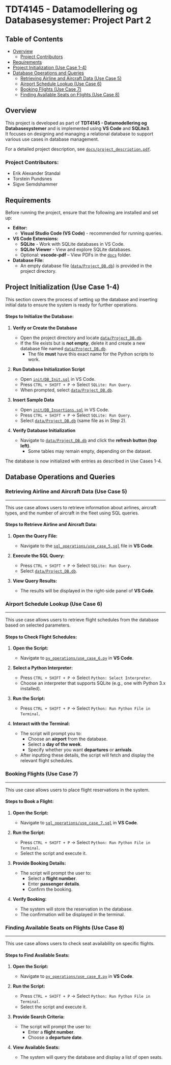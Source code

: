 <!-- NOTE: In VS Code, right-click README.md and select “Open Preview” to view the formatted document. -->

# TDT4145 - Datamodellering og Databasesystemer: Project Part 2

## Table of Contents
- [Overview](#overview)
  - [Project Contributors](#project-contributors)
- [Requirements](#requirements)
- [Project Initialization (Use Case 1-4)](#project-initialization-use-case-1-4)
- [Database Operations and Queries](#database-operations-and-queries)
  - [Retrieving Airline and Aircraft Data (Use Case 5)](#retrieving-airline-and-aircraft-data-use-case-5)
  - [Airport Schedule Lookup (Use Case 6)](#airport-schedule-lookup-use-case-6)
  - [Booking Flights (Use Case 7)](#booking-flights-use-case-7)
  - [Finding Available Seats on Flights (Use Case 8)](#finding-available-seats-on-flights-use-case-8)

## Overview
This project is developed as part of **TDT4145 - Datamodellering og Databasesystemer** and is implemented using **VS Code** and **SQLite3**.  
It focuses on designing and managing a relational database to support various use cases in database management.

For a detailed project description, see [`docs/project_description.pdf`](docs/project_description.pdf).

### **Project Contributors:**
- Erik Alexander Standal
- Torstein Pundsnes
- Sigve Semdshammer

## Requirements
Before running the project, ensure that the following are installed and set up:

- **Editor:**  
  - **Visual Studio Code (VS Code)** - recommended for running queries.
- **VS Code Extensions:**
  - **SQLite** - Work with SQLite databases in VS Code.
  - **SQLite Viewer** - View and explore SQLite databases.
  - Optional: **vscode-pdf** – View PDFs in the [`docs`](docs) folder.
- **Database File:**  
  - An empty database file ([`data/Project_DB.db`](data/Project_DB.db)) is provided in the project directory.

## Project Initialization (Use Case 1-4)

This section covers the process of setting up the database and inserting initial data to ensure the system is ready for further operations.

#### **Steps to Initialize the Database:**

1. **Verify or Create the Database**
    - Open the project directory and locate [`data/Project_DB.db`](data/Project_DB.db).  
    - If the file exists but is **not empty**, delete it and create a new database file named [`data/Project_DB.db`](data/Project_DB.db).  
        - The file **must** have this exact name for the Python scripts to work.

2. **Run Database Initialization Script**
    - Open [`init/DB_Init.sql`](init/DB_Init.sql) in VS Code.  
    - Press `CTRL + SHIFT + P` → Select `SQLite: Run Query`.
    - When prompted, select [`data/Project_DB.db`](data/Project_DB.db).  

3. **Insert Sample Data**
    - Open [`init/DB_Insertions.sql`](init/DB_Insertions.sql) in VS Code.  
    - Press `CTRL + SHIFT + P` → Select `SQLite: Run Query`.
    - Select [`data/Project_DB.db`](data/Project_DB.db) (same file as in Step 2).

4. **Verify Database Initialization**
    - Navigate to [`data/Project_DB.db`](data/Project_DB.db) and click the **refresh button (top left)**.  
        - Some tables may remain empty, depending on the dataset.

The database is now initialized with entries as described in Use Cases 1-4.

## Database Operations and Queries

### **Retrieving Airline and Aircraft Data (Use Case 5)**
---
This use case allows users to retrieve information about airlines, aircraft types, and the number of aircraft in the fleet using SQL queries.

#### **Steps to Retrieve Airline and Aircraft Data:**  

1. **Open the Query File:**
   - Navigate to the [`sql_operations/use_case_5.sql`](sql_operations/use_case_5.sql) file in **VS Code**.

2. **Execute the SQL Query:**
   - Press `CTRL + SHIFT + P` → Select `SQLite: Run Query`.
   - Select [`data/Project_DB.db`](data/Project_DB.db).

3. **View Query Results:**
   - The results will be displayed in the right-side panel of **VS Code**.

### **Airport Schedule Lookup (Use Case 6)**  
---
This use case allows users to retrieve flight schedules from the database based on selected parameters.

#### **Steps to Check Flight Schedules:**

1. **Open the Script:**
   - Navigate to [`py_operations/use_case_6.py`](py_operations/use_case_6.py) in **VS Code**.

2. **Select a Python Interpreter:**
   - Press `CTRL + SHIFT + P` → Select `Python: Select Interpreter`.
   - Choose an interpreter that supports SQLite (e.g., one with Python 3.x installed).

3. **Run the Script:**
   - Press `CTRL + SHIFT + P` → Select `Python: Run Python File in Terminal`.

4. **Interact with the Terminal:**
   - The script will prompt you to:
     - Choose an **airport** from the database.
     - Select a **day of the week**.
     - Specify whether you want **departures** or **arrivals**.
   - After inputting these details, the script will fetch and display the relevant flight schedules.

### **Booking Flights (Use Case 7)**
---
This use case allows users to place flight reservations in the system.

#### **Steps to Book a Flight:**

1. **Open the Script:**
   - Navigate to [`sql_operations/use_case_7.sql`](sql_operations/use_case_7.sql) in **VS Code**.

2. **Run the Script:**
   - Press `CTRL + SHIFT + P` → Select `Python: Run Python File in Terminal`.
   - Select the script and execute it.

3. **Provide Booking Details:**
   - The script will prompt the user to:
     - Select a **flight number**.
     - Enter **passenger details**.
     - Confirm the booking.

4. **Verify Booking:**
   - The system will store the reservation in the database.
   - The confirmation will be displayed in the terminal.

### **Finding Available Seats on Flights (Use Case 8)**
---
This use case allows users to check seat availability on specific flights.

#### **Steps to Find Available Seats:**

1. **Open the Script:**
   - Navigate to [`py_operations/use_case_8.py`](py_operations/use_case_8.py) in **VS Code**.

2. **Run the Script:**
   - Press `CTRL + SHIFT + P` → Select `Python: Run Python File in Terminal`.
   - Select the script and execute it.

3. **Provide Search Criteria:**
   - The script will prompt the user to:
     - Enter a **flight number**.
     - Choose a **departure date**.

4. **View Available Seats:**
   - The system will query the database and display a list of open seats.